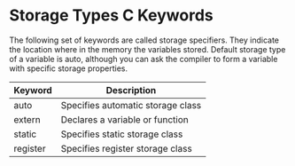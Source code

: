# Storage Types C Keywords

The following set of keywords are called storage specifiers. They indicate the location where in the memory the variables stored. Default storage type of a variable is auto, although you can ask the compiler to form a variable with specific storage properties.

| Keyword  | Description                         |
|----------|-------------------------------------|
| auto     | Specifies automatic storage class   |
| extern   | Declares a variable or function     |
| static   | Specifies static storage class      |
| register | Specifies register storage class    |

